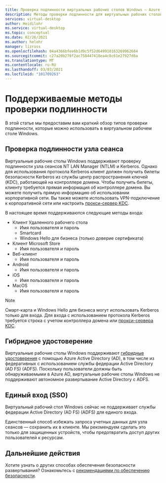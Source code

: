 ```yaml
---
title: Проверка подлинности виртуальных рабочих столов Windows — Azure
description: Методы проверки подлинности для виртуальных рабочих столов Windows.
services: virtual-desktop
author: Heidilohr
ms.service: virtual-desktop
ms.topic: conceptual
ms.date: 02/26/2021
ms.author: helohr
manager: lizross
ms.openlocfilehash: 04a4366bfee6b1d9c5f52d649910163269962684
ms.sourcegitcommit: c27a20b278f2ac758447418ea4c8c61e27927d6a
ms.translationtype: MT
ms.contentlocale: ru-RU
ms.lasthandoff: 03/03/2021
ms.locfileid: "101709263"
---
```

# <a name="supported-authentication-methods"></a>Поддерживаемые методы проверки подлинности

В этой статье мы предоставим вам краткий обзор типов проверки подлинности, которые можно использовать в виртуальном рабочем столе Windows.

## <a name="session-host-authentication"></a>Проверка подлинности узла сеанса

Виртуальные рабочие столы Windows поддерживают проверку подлинности узла сеансов NT LAN Manager (NTLM) и Kerberos. Однако для использования протокола Kerberos клиент должен получить билеты безопасности Kerberos из службы центр распространения ключей (KDC), работающей на контроллере домена. Чтобы получить билеты, клиенту требуется прямая информация об контроллере домена. Вы можете получить прямую информацию об использовании корпоративной сети. Вы также можете использовать VPN-подключение к корпоративной сети или настроить [прокси-сервер KDC](key-distribution-center-proxy.md).

В настоящее время поддерживаются следующие методы входа:

- Клиент Удаленного рабочего стола
    - Имя пользователя и пароль
    - Smartcard
    - Windows Hello для бизнеса (только доверие сертификата)
- Клиент Microsoft Store
    - Имя пользователя и пароль
- Веб-клиент
    - Имя пользователя и пароль
- Android
    - Имя пользователя и пароль
- iOS
    - Имя пользователя и пароль
- MacOS
    - Имя пользователя и пароль

>[!NOTE]
>Смарт-карта и Windows Hello для бизнеса могут использовать Kerberos только для входа. Для входа с использованием протокола Kerberos требуется строка с учетом контроллера домена или [прокси-сервера KDC](key-distribution-center-proxy.md).

## <a name="hybrid-identity"></a>Гибридное удостоверение

Виртуальные рабочие столы Windows поддерживают [гибридные удостоверения](../active-directory/hybrid/whatis-hybrid-identity.md) с помощью Azure Active Directory (AD), в том числе из федеративных с использованием службы федерации Active Directory (AD FS) (ADFS). Поскольку пользователи должны быть обнаруживаемыми в Azure AD, виртуальные рабочие столы Windows не поддерживают автономное развертывание Active Directory с ADFS.

## <a name="single-sign-on-sso"></a>Единый вход (SSO)

Виртуальный рабочий стол Windows сейчас не поддерживает службы федерации Active Directory (AD FS) (ADFS) для единого входа.

Единственный способ избежать запроса учетных данных для узла сеансов — сохранить их в клиенте. Мы рекомендуем сделать это только для защищенных устройств, чтобы предотвратить доступ других пользователей к ресурсам.

## <a name="next-steps"></a>Дальнейшие действия

Хотите узнать о других способах обеспечения безопасности развертывания? Ознакомьтесь с [рекомендациями по обеспечению безопасности](security-guide.md).

